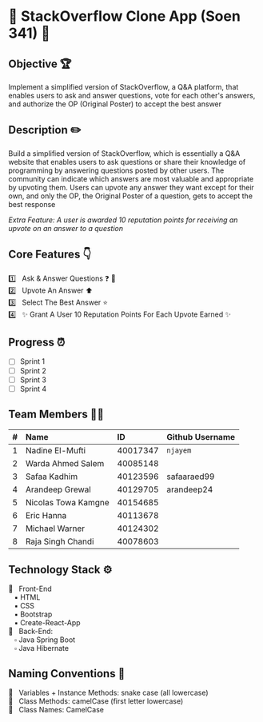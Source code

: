 # :wave: StackOverflow Clone App (Soen 341) :wave:

## Objective :trophy:
Implement a simplified version of StackOverflow, a Q&A platform, that enables users to ask and answer questions, vote for each other's answers, and authorize the OP (Original Poster) to accept the best answer


## Description :pencil2:
Build a simplified version of StackOverflow, which is essentially a Q&A website that enables users to ask questions or share their knowledge of programming by answering questions posted by other users.  The community can indicate which answers are most valuable and appropriate by upvoting them. Users can upvote any answer they want except for their own, and only the OP, the Original Poster of a question, gets to accept the best response

*Extra Feature: A user is awarded 10 reputation points for receiving an upvote on an answer to a question* 

## Core Features :point_down:	
:one: &nbsp; Ask & Answer Questions :question: :memo:<br>
:two: &nbsp; Upvote An Answer :arrow_up: <br>
:three: &nbsp; Select The Best Answer :star: <br>
:four: &nbsp; :sparkles: Grant A User 10 Reputation Points For Each Upvote Earned :sparkles:


## Progress :alarm_clock:
- [ ]  Sprint 1
- [ ]  Sprint 2
- [ ]  Sprint 3
- [ ]  Sprint 4

## Team Members :technologist:

| #   | Name                 | ID        | Github Username     |
| --- | :------------------- | :-------- | :------------------ |
| 1   | Nadine El-Mufti      | 40017347  | `njayem`            | 
| 2   | Warda Ahmed Salem    | 40085148  |                     |
| 3   | Safaa Kadhim         | 40123596  |  safaaraed99       | 
| 4   | Arandeep Grewal      | 40129705  |  arandeep24         |
| 5   | Nicolas Towa Kamgne  | 40154685  |                     |
| 6   | Eric Hanna           | 40113678  |                     |
| 7   | Michael Warner       | 40124302  |                     |
| 8   | Raja Singh Chandi    | 40078603  |                     |



## Technology Stack :gear:
  :black_square_button: &nbsp; Front-End <br>
   &nbsp;&nbsp; :black_small_square: HTML <br>
   &nbsp;&nbsp; :black_small_square: CSS <br>
   &nbsp;&nbsp; :black_small_square: Bootstrap <br>
   &nbsp;&nbsp; :black_small_square: Create-React-App <br>
  :white_square_button: &nbsp; Back-End: <br>
   &nbsp;&nbsp; :white_small_square: Java Spring Boot <br>
   &nbsp;&nbsp; :white_small_square: Java Hibernate <br>


## Naming Conventions :blue_book:
:small_blue_diamond: &nbsp; Variables + Instance Methods: snake case (all lowercase) <br>
:small_blue_diamond: &nbsp; Class Methods: camelCase (first letter lowercase) <br>
:small_blue_diamond: &nbsp; Class Names: CamelCase <br>





